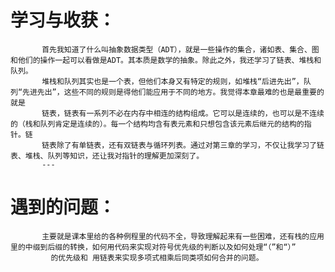 # 学习与收获：
           首先我知道了什么叫抽象数据类型（ADT），就是一些操作的集合，诸如表、集合、图和他们的操作一起可以看做是ADT。其本质是数学的抽象。除此之外，我还学习了链表、堆栈和队列。
           堆栈和队列其实也是一个表，但他们本身又有特定的规则，如堆栈“后进先出”，队列“先进先出”，这些不同的规则是得他们能应用于不同的地方。我觉得本章最难的也是最重要的就是
           链表，链表有一系列不必在内存中相连的结构组成。它可以是连续的，也可以是不连续的（栈和队列肯定是连续的）。每一个结构均含有表元素和只想包含该元素后继元的结构的指针。链
       	   链表除了有单链表，还有双链表与循环列表。通过对第三章的学习，不仅让我学习了链表、堆栈、队列等知识，还让我对指针的理解更加深刻了。
           ---
# 遇到的问题：
           主要就是课本里给的各种例程里的代码不全，导致理解起来有一些困难，还有栈的应用里的中缀到后缀的转换，如何用代码来实现对符号优先级的判断以及如何处理“（”和“）”
	         的优先级和 用链表来实现多项式相乘后同类项如何合并的问题。
